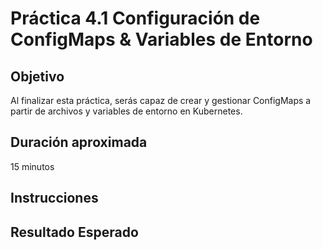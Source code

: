 # Práctica 4.1 Configuración de ConfigMaps & Variables de Entorno

## Objetivo 
Al finalizar esta práctica, serás capaz de crear y gestionar ConfigMaps a partir de archivos y variables de entorno en Kubernetes.


## Duración aproximada
15 minutos

## Instrucciones

## Resultado Esperado


